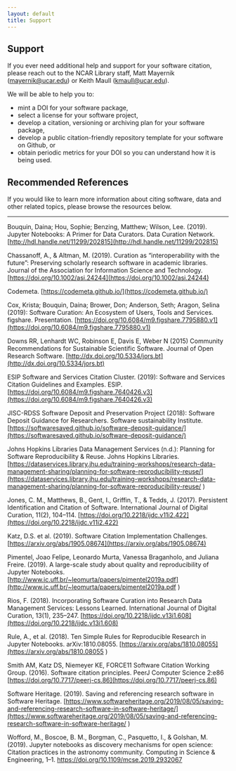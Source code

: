 ```yaml
---
layout: default
title: Support
---
```


## Support

If you ever need additional help and support for your software citation, please reach out to the NCAR Library staff, Matt Mayernik (mayernik@ucar.edu) or Keith Maull (kmaull@ucar.edu).

We will be able to help you to:

* mint a DOI for your software package,
* select a license for your software project,
* develop a citation, versioning or archiving plan for your software package,
* develop a public citation-friendly repository template for your software on Github, or 
* obtain periodic metrics for your DOI so you can understand how it is being used.


## Recommended References


If you would like to learn more information about citing software, data and other related topics, please browse the resources below.

---

Bouquin, Daina; Hou, Sophie; Benzing, Matthew; Wilson, Lee. (2019). Jupyter Notebooks: A Primer for Data Curators. Data Curation Network. [http://hdl.handle.net/11299/202815](http://hdl.handle.net/11299/202815) 

Chassanoff, A., & Altman, M. (2019). Curation as “interoperability with the future”: Preserving scholarly research software in academic libraries. Journal of the Association for Information Science and Technology. [https://doi.org/10.1002/asi.24244](https://doi.org/10.1002/asi.24244)   

Codemeta. [https://codemeta.github.io/](https://codemeta.github.io/)

Cox, Krista; Bouquin, Daina; Brower, Don; Anderson, Seth; Aragon, Selina (2019): Software Curation: An Ecosystem of Users, Tools and Services. figshare. Presentation. [https://doi.org/10.6084/m9.figshare.7795880.v1](https://doi.org/10.6084/m9.figshare.7795880.v1)

Downs RR, Lenhardt WC, Robinson E, Davis E, Weber N (2015) Community Recommendations for Sustainable Scientific Software. Journal of Open Research Software. [http://dx.doi.org/10.5334/jors.bt](http://dx.doi.org/10.5334/jors.bt)

ESIP Software and Services Citation Cluster. (2019): Software and Services Citation Guidelines and Examples. ESIP. [https://doi.org/10.6084/m9.figshare.7640426.v3](https://doi.org/10.6084/m9.figshare.7640426.v3)

JISC-RDSS Software Deposit and Preservation Project (2018): Software Deposit Guidance for Researchers. Software sustainability Institute. [https://softwaresaved.github.io/software-deposit-guidance/](https://softwaresaved.github.io/software-deposit-guidance/) 

Johns Hopkins Libraries Data Management Services (n.d.): Planning for Software Reproducibility & Reuse. Johns Hopkins Libraries. [https://dataservices.library.jhu.edu/training-workshops/research-data-management-sharing/planning-for-software-reproducibility-reuse/](https://dataservices.library.jhu.edu/training-workshops/research-data-management-sharing/planning-for-software-reproducibility-reuse/ )

Jones, C. M., Matthews, B., Gent, I., Griffin, T., & Tedds, J. (2017). Persistent Identification and Citation of Software. International Journal of Digital Curation, 11(2), 104–114. [https://doi.org/10.2218/ijdc.v11i2.422](https://doi.org/10.2218/ijdc.v11i2.422)

Katz, D.S. et al. (2019). Software Citation Implementation Challenges. [https://arxiv.org/abs/1905.08674](https://arxiv.org/abs/1905.08674)

Pimentel, Joao Felipe, Leonardo Murta, Vanessa Braganholo, and Juliana Freire. (2019). A large-scale study about quality and reproducibility of Jupyter Notebooks. [http://www.ic.uff.br/~leomurta/papers/pimentel2019a.pdf](http://www.ic.uff.br/~leomurta/papers/pimentel2019a.pdf ) 

Rios, F. (2018). Incorporating Software Curation into Research Data Management Services: Lessons Learned. International Journal of Digital Curation, 13(1), 235–247. [https://doi.org/10.2218/ijdc.v13i1.608](https://doi.org/10.2218/ijdc.v13i1.608)

Rule, A., et al. (2018). Ten Simple Rules for Reproducible Research in Jupyter Notebooks. arXiv:1810.08055. [https://arxiv.org/abs/1810.08055](https://arxiv.org/abs/1810.08055
)

Smith AM, Katz DS, Niemeyer KE, FORCE11 Software Citation Working Group. (2016). Software citation principles. PeerJ Computer Science 2:e86 [https://doi.org/10.7717/peerj-cs.86](https://doi.org/10.7717/peerj-cs.86)

Software Heritage. (2019). Saving and referencing research software in Software Heritage. [https://www.softwareheritage.org/2019/08/05/saving-and-referencing-research-software-in-software-heritage/](https://www.softwareheritage.org/2019/08/05/saving-and-referencing-research-software-in-software-heritage/ )

Wofford, M., Boscoe, B. M., Borgman, C., Pasquetto, I., & Golshan, M. (2019). Jupyter notebooks as discovery mechanisms for open science: Citation practices in the astronomy community. Computing in Science & Engineering, 1–1. [https://doi.org/10.1109/mcse.2019.2932067 ](https://doi.org/10.1109/mcse.2019.2932067 )